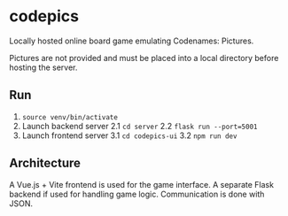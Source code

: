 # codepics
Locally hosted online board game emulating Codenames: Pictures.

Pictures are not provided and must be placed into a local directory before hosting the server.

## Run

1. `source venv/bin/activate`
2. Launch backend server
  2.1 `cd server`
  2.2 `flask run --port=5001`
3. Launch frontend server
  3.1 `cd codepics-ui`
  3.2 `npm run dev`

## Architecture

A Vue.js + Vite frontend is used for the game interface. A separate Flask backend if used for handling game logic. Communication is done with JSON.
